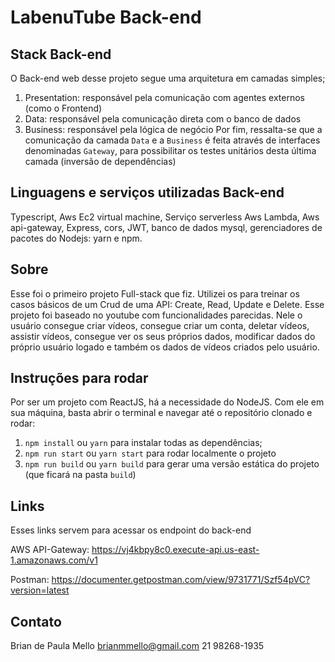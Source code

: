 # LabenuTube Back-end

## Stack Back-end
O Back-end web desse projeto segue uma arquitetura em camadas simples;
1. Presentation: responsável pela comunicação com agentes externos (como o Frontend)
1. Data: responsável pela comunicação direta com o banco de dados
1. Business: responsável pela lógica de negócio
Por fim, ressalta-se que a comunicação da camada `Data` e a `Business` é feita através de interfaces denominadas `Gateway`, para possibilitar os testes unitários desta última camada (inversão de dependências)

## Linguagens e serviços utilizadas Back-end
Typescript, Aws Ec2 virtual machine, Serviço serverless Aws Lambda, Aws api-gateway, Express, cors, JWT, banco de dados mysql, gerenciadores de pacotes do Nodejs: yarn e npm.

## Sobre
Esse foi o primeiro projeto Full-stack que fiz. Utilizei os para treinar os casos básicos de um Crud de uma API: Create, Read, Update e Delete. Esse projeto foi baseado no youtube com funcionalidades parecidas. Nele o usuário consegue criar vídeos, consegue criar um conta, deletar vídeos, assistir vídeos, consegue ver os seus próprios dados, modificar dados do próprio usuário logado e também os dados de vídeos criados pelo usuário. 

## Instruções para rodar
Por ser um projeto com ReactJS, há a necessidade do NodeJS. Com ele em sua máquina, basta abrir o terminal e navegar até o repositório clonado e rodar:
1. `npm install` ou `yarn` para instalar todas as dependências;
1. `npm run start` ou `yarn start` para rodar localmente o projeto
1. `npm run build` ou `yarn build` para gerar uma versão estática do projeto (que ficará na pasta `build`)

## Links
Esses links servem para acessar os endpoint do back-end

AWS API-Gateway: https://vj4kbpy8c0.execute-api.us-east-1.amazonaws.com/v1

Postman: https://documenter.getpostman.com/view/9731771/Szf54pVC?version=latest

## Contato
Brian de Paula Mello
brianmmello@gmail.com
21 98268-1935
